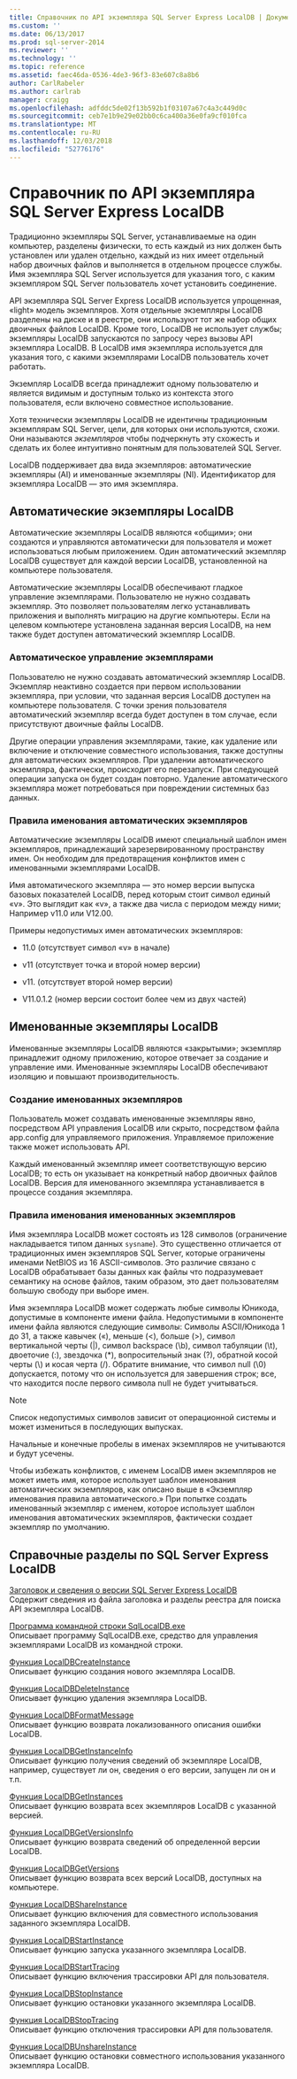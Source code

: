 ```yaml
---
title: Справочник по API экземпляра SQL Server Express LocalDB | Документация Майкрософт
ms.custom: ''
ms.date: 06/13/2017
ms.prod: sql-server-2014
ms.reviewer: ''
ms.technology: ''
ms.topic: reference
ms.assetid: faec46da-0536-4de3-96f3-83e607c8a8b6
author: CarlRabeler
ms.author: carlrab
manager: craigg
ms.openlocfilehash: adfddc5de02f13b592b1f03107a67c4a3c449d0c
ms.sourcegitcommit: ceb7e1b9e29e02bb0c6ca400a36e0fa9cf010fca
ms.translationtype: MT
ms.contentlocale: ru-RU
ms.lasthandoff: 12/03/2018
ms.locfileid: "52776176"
---
```

# <a name="sql-server-express-localdb-instance-api-reference"></a>Справочник по API экземпляра SQL Server Express LocalDB
  Традиционно экземпляры SQL Server, устанавливаемые на один компьютер, разделены физически, то есть каждый из них должен быть установлен или удален отдельно, каждый из них имеет отдельный набор двоичных файлов и выполняется в отдельном процессе службы. Имя экземпляра SQL Server используется для указания того, с каким экземпляром SQL Server пользователь хочет установить соединение.  
  
 API экземпляра SQL Server Express LocalDB используется упрощенная, «light» модель экземпляров. Хотя отдельные экземпляры LocalDB разделены на диске и в реестре, они используют тот же набор общих двоичных файлов LocalDB. Кроме того, LocalDB не использует службы; экземпляры LocalDB запускаются по запросу через вызовы API экземпляра LocalDB. В LocalDB имя экземпляра используется для указания того, с какими экземплярами LocalDB пользователь хочет работать.  
  
 Экземпляр LocalDB всегда принадлежит одному пользователю и является видимым и доступным только из контекста этого пользователя, если включено совместное использование.  
  
 Хотя технически экземпляры LocalDB не идентичны традиционным экземплярам SQL Server, цели, для которых они используются, схожи. Они называются *экземпляров* чтобы подчеркнуть эту схожесть и сделать их более интуитивно понятным для пользователей SQL Server.  
  
 LocalDB поддерживает два вида экземпляров: автоматические экземпляры (AI) и именованные экземпляры (NI). Идентификатор для экземпляра LocalDB — это имя экземпляра.  
  
## <a name="automatic-localdb-instances"></a>Автоматические экземпляры LocalDB  
 Автоматические экземпляры LocalDB являются «общими»; они создаются и управляются автоматически для пользователя и может использоваться любым приложением. Один автоматический экземпляр LocalDB существует для каждой версии LocalDB, установленной на компьютере пользователя.  
  
 Автоматические экземпляры LocalDB обеспечивают гладкое управление экземплярами. Пользователю не нужно создавать экземпляр. Это позволяет пользователям легко устанавливать приложения и выполнять миграцию на другие компьютеры. Если на целевом компьютере установлена заданная версия LocalDB, на нем также будет доступен автоматический экземпляр LocalDB.  
  
### <a name="automatic-instance-management"></a>Автоматическое управление экземплярами  
 Пользователю не нужно создавать автоматический экземпляр LocalDB. Экземпляр неактивно создается при первом использовании экземпляра, при условии, что заданная версия LocalDB доступен на компьютере пользователя. С точки зрения пользователя автоматический экземпляр всегда будет доступен в том случае, если присутствуют двоичные файлы LocalDB.  
  
 Другие операции управления экземплярами, такие, как удаление или включение и отключение совместного использования, также доступны для автоматических экземпляров. При удалении автоматического экземпляра, фактически, происходит его перезапуск. При следующей операции запуска он будет создан повторно. Удаление автоматического экземпляра может потребоваться при повреждении системных баз данных.  
  
### <a name="automatic-instance-naming-rules"></a>Правила именования автоматических экземпляров  
 Автоматические экземпляры LocalDB имеют специальный шаблон имен экземпляров, принадлежащий зарезервированному пространству имен. Он необходим для предотвращения конфликтов имен с именованными экземплярами LocalDB.  
  
 Имя автоматического экземпляра — это номер версии выпуска базовых показателей LocalDB, перед которым стоит символ единый «v». Это выглядит как «v», а также два числа с периодом между ними; Например v11.0 или V12.00.  
  
 Примеры недопустимых имен автоматических экземпляров:  
  
-   11.0 (отсутствует символ «v» в начале)  
  
-   v11 (отсутствует точка и второй номер версии)  
  
-   v11. (отсутствует второй номер версии)  
  
-   V11.0.1.2 (номер версии состоит более чем из двух частей)  
  
## <a name="named-localdb-instances"></a>Именованные экземпляры LocalDB  
 Именованные экземпляры LocalDB являются «закрытыми»; экземпляр принадлежит одному приложению, которое отвечает за создание и управление ими. Именованные экземпляры LocalDB обеспечивают изоляцию и повышают производительность.  
  
### <a name="named-instance-creation"></a>Создание именованных экземпляров  
 Пользователь может создавать именованные экземпляры явно, посредством API управления LocalDB или скрыто, посредством файла app.config для управляемого приложения. Управляемое приложение также может использовать API.  
  
 Каждый именованный экземпляр имеет соответствующую версию LocalDB; то есть он указывает на конкретный набор двоичных файлов LocalDB. Версия для именованного экземпляра устанавливается в процессе создания экземпляра.  
  
### <a name="named-instance-naming-rules"></a>Правила именования именованных экземпляров  
 Имя экземпляра LocalDB может состоять из 128 символов (ограничение накладывается типом данных `sysname`). Это существенно отличается от традиционных имен экземпляров SQL Server, которые ограничены именами NetBIOS из 16 ASCII-символов. Это различие связано с LocalDB обрабатывает базы данных как файлы что подразумевает семантику на основе файлов, таким образом, это дает пользователям большую свободу при выборе имен.  
  
 Имя экземпляра LocalDB может содержать любые символы Юникода, допустимые в компоненте имени файла. Недопустимыми в компоненте имени файла являются следующие символы: Символы ASCII/Юникода 1 до 31, а также кавычек («), меньше (\<), больше (>), символ вертикальной черты (|), символ backspace (\b), символ табуляции (\t), двоеточие (:), звездочка (*), вопросительный знак (?), обратной косой черты (\\) и косая черта (/). Обратите внимание, что символ null (\0) допускается, потому что он используется для завершения строк; все, что находится после первого символа null не будет учитываться.  
  
> [!NOTE]  
>  Список недопустимых символов зависит от операционной системы и может измениться в последующих выпусках.  
  
 Начальные и конечные пробелы в именах экземпляров не учитываются и будут усечены.  
  
 Чтобы избежать конфликтов, с именем LocalDB имен экземпляров не может иметь имя, которое использует шаблон именования автоматических экземпляров, как описано выше в «Экземпляр именования правила автоматического.» При попытке создать именованный экземпляр с именем, которое использует шаблон именования автоматических экземпляров, фактически создает экземпляр по умолчанию.  
  
## <a name="sql-server-express-localdb-reference-topics"></a>Справочные разделы по SQL Server Express LocalDB  
 [Заголовок и сведения о версии SQL Server Express LocalDB](sql-server-express-localdb-header-and-version-information.md)  
 Содержит сведения из файла заголовка и разделы реестра для поиска API экземпляра LocalDB.  
  
 [Программа командной строки SqlLocalDB.exe](command-line-management-tool-sqllocaldb-exe.md)  
 Описывает программу SqlLocalDB.exe, средство для управления экземплярами LocalDB из командной строки.  
  
 [Функция LocalDBCreateInstance](localdbcreateinstance-function.md)  
 Описывает функцию создания нового экземпляра LocalDB.  
  
 [Функция LocalDBDeleteInstance](localdbdeleteinstance-function.md)  
 Описывает функцию удаления экземпляра LocalDB.  
  
 [Функция LocalDBFormatMessage](localdbformatmessage-function.md)  
 Описывает функцию возврата локализованного описания ошибки LocalDB.  
  
 [Функция LocalDBGetInstanceInfo](localdbgetinstanceinfo-function.md)  
 Описывает функцию получения сведений об экземпляре LocalDB, например, существует ли он, сведения о его версии, запущен ли он и т.п.  
  
 [Функция LocalDBGetInstances](localdbgetinstances-function.md)  
 Описывает функцию возврата всех экземпляров LocalDB с указанной версией.  
  
 [Функция LocalDBGetVersionsInfo](localdbgetversioninfo-function.md)  
 Описывает функцию возврата сведений об определенной версии LocalDB.  
  
 [Функция LocalDBGetVersions](localdbgetversions-function.md)  
 Описывает функцию возврата всех версий LocalDB, доступных на компьютере.  
  
 [Функция LocalDBShareInstance](localdbshareinstance-function.md)  
 Описывает функцию включения для совместного использования заданного экземпляра LocalDB.  
  
 [Функция LocalDBStartInstance](localdbstartinstance-function.md)  
 Описывает функцию запуска указанного экземпляра LocalDB.  
  
 [Функция LocalDBStartTracing](localdbstarttracing-function.md)  
 Описывает функцию включения трассировки API для пользователя.  
  
 [Функция LocalDBStopInstance](localdbstopinstance-function.md)  
 Описывает функцию остановки указанного экземпляра LocalDB.  
  
 [Функция LocalDBStopTracing](localdbstoptracing-function.md)  
 Описывает функцию отключения трассировки API для пользователя.  
  
 [Функция LocalDBUnshareInstance](localdbunshareinstance-function.md)  
 Описывает функцию остановки совместного использования указанного экземпляра LocalDB.  
  
  

